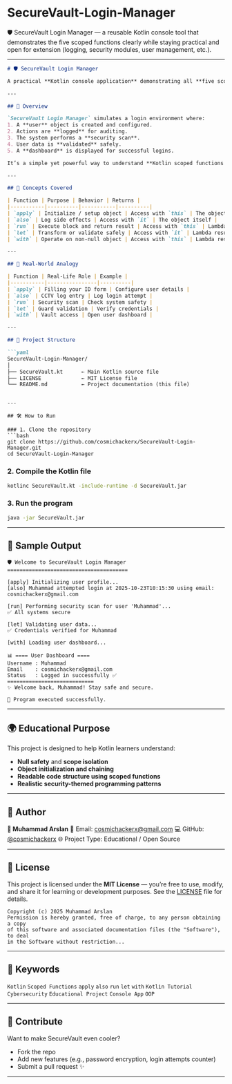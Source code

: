 # SecureVault-Login-Manager
🛡️ SecureVault Login Manager — a reusable Kotlin console tool that demonstrates the five scoped functions clearly while staying practical and open for extension (logging, security modules, user management, etc.).


---

```markdown
# 🛡️ SecureVault Login Manager

A practical **Kotlin console application** demonstrating all **five scoped functions** — `let`, `run`, `apply`, `with`, and `also` — through a real-world scenario of a secure login and system verification process.  

---

## 🚀 Overview

`SecureVault Login Manager` simulates a login environment where:
1. A **user** object is created and configured.
2. Actions are **logged** for auditing.
3. The system performs a **security scan**.
4. User data is **validated** safely.
5. A **dashboard** is displayed for successful logins.

It’s a simple yet powerful way to understand **Kotlin scoped functions in action**, built for learners, developers, and educators alike.

---

## 🧠 Concepts Covered

| Function | Purpose | Behavior | Returns |
|-----------|----------|-----------|----------|
| `apply` | Initialize / setup object | Access with `this` | The object itself |
| `also` | Log side effects | Access with `it` | The object itself |
| `run` | Execute block and return result | Access with `this` | Lambda result |
| `let` | Transform or validate safely | Access with `it` | Lambda result |
| `with` | Operate on non-null object | Access with `this` | Lambda result |

---

## 💼 Real-World Analogy

| Function | Real-Life Role | Example |
|-----------|----------------|----------|
| `apply` | Filling your ID form | Configure user details |
| `also` | CCTV log entry | Log login attempt |
| `run` | Security scan | Check system safety |
| `let` | Guard validation | Verify credentials |
| `with` | Vault access | Open user dashboard |

---

## 📂 Project Structure

```yaml
SecureVault-Login-Manager/
│
├── SecureVault.kt      ← Main Kotlin source file
├── LICENSE             ← MIT License file
└── README.md           ← Project documentation (this file)
```

````

---

## 🛠️ How to Run

### 1. Clone the repository
```bash
git clone https://github.com/cosmichackerx/SecureVault-Login-Manager.git
cd SecureVault-Login-Manager
````

### 2. Compile the Kotlin file

```bash
kotlinc SecureVault.kt -include-runtime -d SecureVault.jar
```

### 3. Run the program

```bash
java -jar SecureVault.jar
```

---

## 🧩 Sample Output

```
🛡️ Welcome to SecureVault Login Manager
=======================================

[apply] Initializing user profile...
[also] Muhammad attempted login at 2025-10-23T10:15:30 using email: cosmichackerx@gmail.com

[run] Performing security scan for user 'Muhammad'...
✅ All systems secure

[let] Validating user data...
✅ Credentials verified for Muhammad

[with] Loading user dashboard...

📊 ==== User Dashboard ====
Username : Muhammad
Email    : cosmichackerx@gmail.com
Status   : Logged in successfully ✅
============================
✨ Welcome back, Muhammad! Stay safe and secure.

🧠 Program executed successfully.
```

---

## 🌍 Educational Purpose

This project is designed to help Kotlin learners understand:

* **Null safety** and **scope isolation**
* **Object initialization and chaining**
* **Readable code structure using scoped functions**
* **Realistic security-themed programming patterns**

---

## 🧩 Author

**👤 Muhammad Arslan**
📧 Email: [cosmichackerx@gmail.com](mailto:cosmichackerx@gmail.com)
💻 GitHub: [@cosmichackerx](https://github.com/cosmichackerx)
🌐 Project Type: Educational / Open Source

---

## 📜 License

This project is licensed under the **MIT License** — you’re free to use, modify, and share it for learning or development purposes.
See the [LICENSE](./LICENSE) file for details.

```
Copyright (c) 2025 Muhammad Arslan
Permission is hereby granted, free of charge, to any person obtaining a copy
of this software and associated documentation files (the "Software"), to deal
in the Software without restriction...
```

---

## 🧭 Keywords

`Kotlin` `Scoped Functions` `apply` `also` `run` `let` `with` `Kotlin Tutorial` `Cybersecurity` `Educational Project` `Console App` `OOP`

---

## 🌟 Contribute

Want to make SecureVault even cooler?

* Fork the repo
* Add new features (e.g., password encryption, login attempts counter)
* Submit a pull request ✨

---



